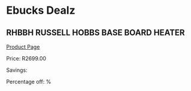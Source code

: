 
# Ebucks Dealz
## RHBBH RUSSELL HOBBS BASE BOARD HEATER
[Product Page](https://www.ebucks.com/web/shop/productSelected.do?prodId=1155316606&catId=704982758)

Price: R2699.00

Savings: 

Percentage off: %
	